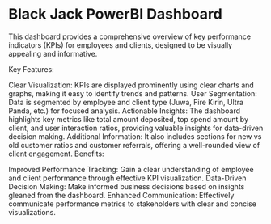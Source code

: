 # Black Jack PowerBI Dashboard

This dashboard provides a comprehensive overview of key performance indicators (KPIs) for employees and clients, designed to be visually appealing and informative.


Key Features:

Clear Visualization: KPIs are displayed prominently using clear charts and graphs, making it easy to identify trends and patterns.
User Segmentation: Data is segmented by employee and client type (Juwa, Fire Kirin, Ultra Panda, etc.) for focused analysis.
Actionable Insights: The dashboard highlights key metrics like total amount deposited, top spend amount by client, and user interaction ratios, providing valuable insights for data-driven decision making.
Additional Information: It also includes sections for new vs old customer ratios and customer referrals, offering a well-rounded view of client engagement.
Benefits:

Improved Performance Tracking: Gain a clear understanding of employee and client performance through effective KPI visualization.
Data-Driven Decision Making: Make informed business decisions based on insights gleaned from the dashboard.
Enhanced Communication: Effectively communicate performance metrics to stakeholders with clear and concise visualizations.
